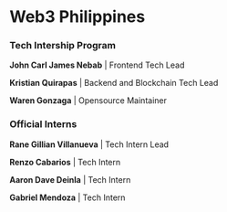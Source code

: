 # Web3 Philippines
### Tech Intership Program

**John Carl James Nebab** | Frontend Tech Lead

**Kristian Quirapas** | Backend and Blockchain Tech Lead

**Waren Gonzaga** | Opensource Maintainer

### Official Interns

**Rane Gillian Villanueva** | Tech Intern Lead

**Renzo Cabarios** | Tech Intern

**Aaron Dave Deinla** | Tech Intern

**Gabriel Mendoza** | Tech Intern

<!-- Follow this format for PRs -->
<!-- **Mark Cabale** | Tech Intern -->

